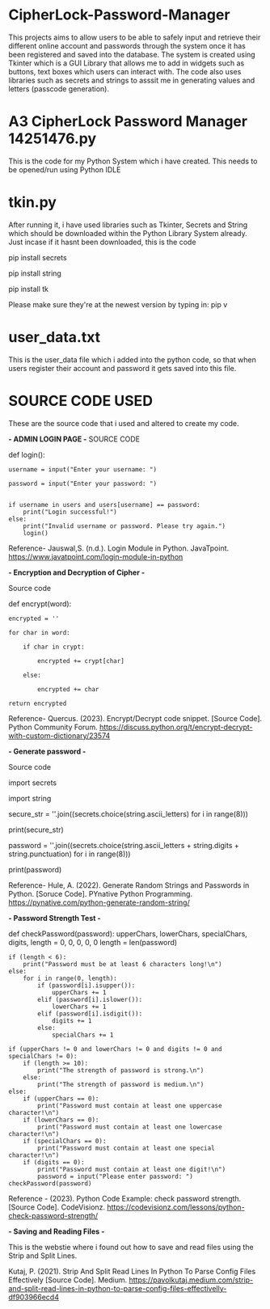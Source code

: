 # CipherLock-Password-Manager
This projects aims to allow users to be able to safely input and retrieve their different online account and passwords through the system once it has been registered and saved into the database. The system is created using Tkinter which is a GUI Library that allows me to add in widgets such as buttons, text boxes which users can interact with. The code also uses libraries such as secrets and strings to asssit me in generating values and letters (passcode generation). 

# A3 CipherLock Password Manager 14251476.py
This is the code for my Python System which i have created. This needs to be opened/run using Python IDLE

# tkin.py
After running it, i have used libraries such as Tkinter, Secrets and String which should be downloaded within the Python Library System already.
Just incase if it hasnt been downloaded, this is the code

pip install secrets

pip install string

pip install tk 


Please make sure they're at the newest version by typing in:
pip v

# user_data.txt
This is the user_data file which i added into the python code, so that when users register their account and password it gets saved into this file. 

# SOURCE CODE USED

These are the source code that i used and altered to create my code.

**- ADMIN LOGIN PAGE -**
SOURCE CODE 

def login(): 

    username = input("Enter your username: ")  
    
    password = input("Enter your password: ")  
    
  
    if username in users and users[username] == password:  
        print("Login successful!")  
    else:  
        print("Invalid username or password. Please try again.")
        login() 
  
Reference-  Jauswal,S. (n.d.). Login Module in Python. JavaTpoint. https://www.javatpoint.com/login-module-in-python

**- Encryption and Decryption of Cipher -**

Source code 

def encrypt(word):
   
    encrypted = ''
    
    for char in word:
        
        if char in crypt:
            
            encrypted += crypt[char]
       
        else:
           
            encrypted += char
    
    return encrypted
    
Reference- Quercus. (2023). Encrypt/Decrypt code snippet. [Source Code]. Python Community Forum. https://discuss.python.org/t/encrypt-decrypt-with-custom-dictionary/23574

**- Generate password -**

Source code 

import secrets

import string

   secure_str = ''.join((secrets.choice(string.ascii_letters) for i in range(8)))

   print(secure_str)

   password = ''.join((secrets.choice(string.ascii_letters + string.digits + string.punctuation) for i in range(8)))

   print(password)

Reference- Hule, A. (2022). Generate Random Strings and Passwords in Python. [Soruce Code]. PYnative Python Programming. https://pynative.com/python-generate-random-string/

**- Password Strength Test -**

def checkPassword(password):
    upperChars, lowerChars, specialChars, digits, length = 0, 0, 0, 0, 0
    length = len(password)

    if (length < 6):
        print("Password must be at least 6 characters long!\n")
    else:
        for i in range(0, length):
            if (password[i].isupper()):
                upperChars += 1
            elif (password[i].islower()):
                lowerChars += 1
            elif (password[i].isdigit()):
                digits += 1
            else:
                specialChars += 1

    if (upperChars != 0 and lowerChars != 0 and digits != 0 and specialChars != 0):
        if (length >= 10):
            print("The strength of password is strong.\n")
        else:
            print("The strength of password is medium.\n")
    else:
        if (upperChars == 0):
            print("Password must contain at least one uppercase character!\n")
        if (lowerChars == 0):
            print("Password must contain at least one lowercase character!\n")
        if (specialChars == 0):
            print("Password must contain at least one special character!\n")
        if (digits == 0):
            print("Password must contain at least one digit!\n") 
            password = input("Please enter password: ") checkPassword(password)

Reference - (2023). Python Code Example: check password strength. [Source Code]. CodeVisionz. https://codevisionz.com/lessons/python-check-password-strength/


**- Saving and Reading Files -**

This is the webstie where i found out how to save and read files using the Strip and Split Lines. 

Kutaj, P. (2021). Strip And Split Read Lines In Python To Parse Config Files Effectively [Source Code]. Medium. https://pavolkutaj.medium.com/strip-and-split-read-lines-in-python-to-parse-config-files-effectivelly-df903966ecd4



